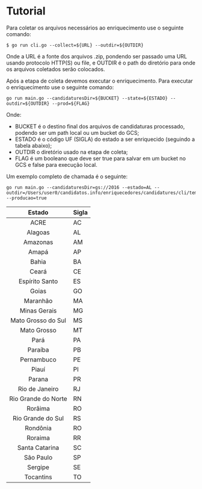 # Tutorial

Para coletar os arquivos necessários ao enriquecimento use o seguinte comando:
```
$ go run cli.go --collect=${URL} --outdir=${OUTDIR}
```

Onde a URL é a fonte dos arquivos .zip, pondendo ser passado uma URL usando protocolo HTTP(S) ou file, e OUTDIR é o path do diretório para onde os arquivos coletados serão colocados.

Após a etapa de coleta devemos executar o enriquecimento. Para executar o enriquecimento use o seguinte comando:
```
go run main.go --candidaturesDir=${BUCKET} --state=${ESTADO} --outdir=${OUTDIR} --prod=${FLAG}
```

Onde: 
+ BUCKET é o destino final dos arquivos de candidaturas processado, podendo ser um path local ou um bucket do GCS;
+ ESTADO é o código UF (SIGLA) do estado a ser enriquecido (seguindo a tabela abaixo);
+ OUTDIR o diretório usado na etapa de coleta;
+ FLAG é um booleano que deve ser true para salvar em um bucket no GCS e false para execução local.

Um exemplo completo de chamada é o seguinte:
```
go run main.go --candidaturesDir=gs://2016 --estado=AL --outdir=/Users/user0/candidatos.info/enriquecedores/candidatures/cli/temp --producao=true
```

| Estado | Sigla |
|:--:|:--|
|ACRE|AC|
|Alagoas|AL|
|Amazonas|AM|
|Amapá|AP|
|Bahia|BA|
|Ceará|CE|
|Espírito Santo|ES|
|Goias|GO|
|Maranhão|MA|
|Minas Gerais|MG|
|Mato Grosso do Sul|MS|    
|Mato Grosso|MT|
|Pará|PA|
|Paraíba|PB|
|Pernambuco|PE|
|Piauí|PI|
|Parana|PR|
|Rio de Janeiro|RJ|
|Rio Grande do Norte|RN|
|Rorâima|RO|
|Rio Grande do Sul|RS|
|Rondônia|RO|
|Roraima|RR|
|Santa Catarina|SC|
|São Paulo|SP|
|Sergipe|SE|
|Tocantins|TO|

